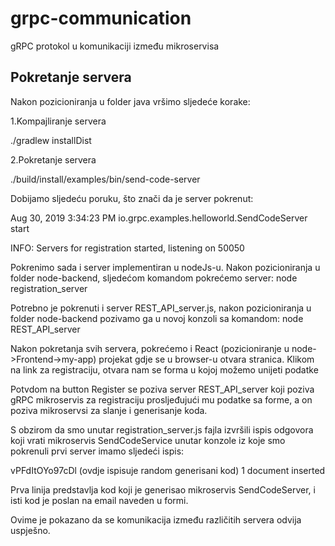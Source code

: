 ﻿# grpc-communication
gRPC protokol u komunikaciji između mikroservisa

## Pokretanje servera

Nakon pozicioniranja u folder java vršimo sljedeće korake:

1.Kompajliranje servera

./gradlew installDist

2.Pokretanje servera

./build/install/examples/bin/send-code-server

Dobijamo sljedeću poruku, što znači da je server pokrenut:

Aug 30, 2019 3:34:23 PM io.grpc.examples.helloworld.SendCodeServer start

INFO: Servers for registration started, listening on 50050 

Pokrenimo sada i server implementiran u nodeJs-u. Nakon pozicioniranja u folder node-backend, sljedećom komandom pokrećemo server:
node registration_server

Potrebno je pokrenuti i server REST_API_server.js, nakon pozicioniranja u folder node-backend pozivamo ga u novoj konzoli sa komandom:
node REST_API_server


Nakon pokretanja svih servera, pokrećemo i React (pozicioniranje u node->Frontend->my-app) projekat gdje se u browser-u otvara stranica. Klikom na link za registraciju, otvara nam se forma u kojoj možemo unijeti podatke 

Potvdom na button Register se poziva server REST_API_server koji poziva gRPC mikroservis za registraciju prosljeđujući mu podatke sa forme, a on poziva mikroservsi za slanje i generisanje koda.

S obzirom da smo unutar registration_server.js fajla izvršili ispis odgovora koji vrati mikroservis SendCodeService unutar konzole iz koje smo pokrenuli prvi server imamo sljedeći ispis:

vPFdItOYo97cDl (ovdje ispisuje random generisani kod)
1 document inserted

Prva linija predstavlja kod koji je generisao mikroservis SendCodeServer, i isti kod je poslan na email naveden u formi.
 
Ovime je pokazano da se komunikacija između različitih servera odvija uspješno.

